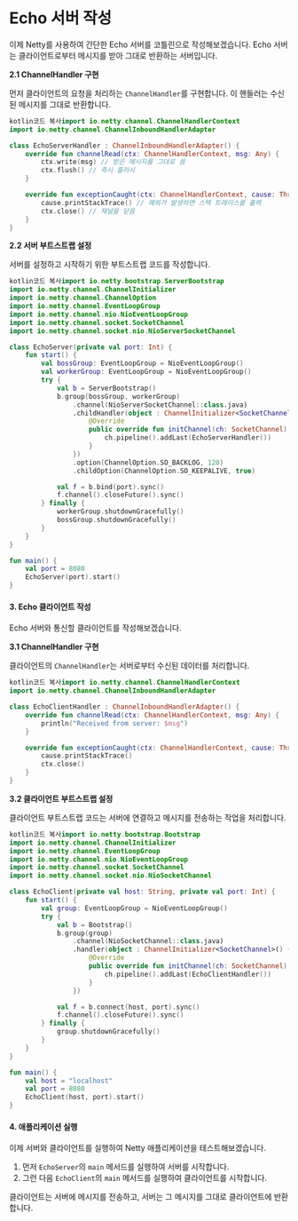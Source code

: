 # Echo 서버 작성

이제 Netty를 사용하여 간단한 Echo 서버를 코틀린으로 작성해보겠습니다. Echo 서버는 클라이언트로부터 메시지를 받아 그대로 반환하는 서버입니다.

**2.1 ChannelHandler 구현**

먼저 클라이언트의 요청을 처리하는 `ChannelHandler`를 구현합니다. 이 핸들러는 수신된 메시지를 그대로 반환합니다.

```kotlin
kotlin코드 복사import io.netty.channel.ChannelHandlerContext
import io.netty.channel.ChannelInboundHandlerAdapter

class EchoServerHandler : ChannelInboundHandlerAdapter() {
    override fun channelRead(ctx: ChannelHandlerContext, msg: Any) {
        ctx.write(msg) // 받은 메시지를 그대로 씀
        ctx.flush() // 즉시 플러시
    }

    override fun exceptionCaught(ctx: ChannelHandlerContext, cause: Throwable) {
        cause.printStackTrace() // 예외가 발생하면 스택 트레이스를 출력
        ctx.close() // 채널을 닫음
    }
}
```

**2.2 서버 부트스트랩 설정**

서버를 설정하고 시작하기 위한 부트스트랩 코드를 작성합니다.

```kotlin
kotlin코드 복사import io.netty.bootstrap.ServerBootstrap
import io.netty.channel.ChannelInitializer
import io.netty.channel.ChannelOption
import io.netty.channel.EventLoopGroup
import io.netty.channel.nio.NioEventLoopGroup
import io.netty.channel.socket.SocketChannel
import io.netty.channel.socket.nio.NioServerSocketChannel

class EchoServer(private val port: Int) {
    fun start() {
        val bossGroup: EventLoopGroup = NioEventLoopGroup()
        val workerGroup: EventLoopGroup = NioEventLoopGroup()
        try {
            val b = ServerBootstrap()
            b.group(bossGroup, workerGroup)
                .channel(NioServerSocketChannel::class.java)
                .childHandler(object : ChannelInitializer<SocketChannel>() {
                    @Override
                    public override fun initChannel(ch: SocketChannel) {
                        ch.pipeline().addLast(EchoServerHandler())
                    }
                })
                .option(ChannelOption.SO_BACKLOG, 128)
                .childOption(ChannelOption.SO_KEEPALIVE, true)

            val f = b.bind(port).sync()
            f.channel().closeFuture().sync()
        } finally {
            workerGroup.shutdownGracefully()
            bossGroup.shutdownGracefully()
        }
    }
}

fun main() {
    val port = 8080
    EchoServer(port).start()
}
```

#### 3. Echo 클라이언트 작성

Echo 서버와 통신할 클라이언트를 작성해보겠습니다.

**3.1 ChannelHandler 구현**

클라이언트의 `ChannelHandler`는 서버로부터 수신된 데이터를 처리합니다.

```kotlin
kotlin코드 복사import io.netty.channel.ChannelHandlerContext
import io.netty.channel.ChannelInboundHandlerAdapter

class EchoClientHandler : ChannelInboundHandlerAdapter() {
    override fun channelRead(ctx: ChannelHandlerContext, msg: Any) {
        println("Received from server: $msg")
    }

    override fun exceptionCaught(ctx: ChannelHandlerContext, cause: Throwable) {
        cause.printStackTrace()
        ctx.close()
    }
}
```

**3.2 클라이언트 부트스트랩 설정**

클라이언트 부트스트랩 코드는 서버에 연결하고 메시지를 전송하는 작업을 처리합니다.

```kotlin
kotlin코드 복사import io.netty.bootstrap.Bootstrap
import io.netty.channel.ChannelInitializer
import io.netty.channel.EventLoopGroup
import io.netty.channel.nio.NioEventLoopGroup
import io.netty.channel.socket.SocketChannel
import io.netty.channel.socket.nio.NioSocketChannel

class EchoClient(private val host: String, private val port: Int) {
    fun start() {
        val group: EventLoopGroup = NioEventLoopGroup()
        try {
            val b = Bootstrap()
            b.group(group)
                .channel(NioSocketChannel::class.java)
                .handler(object : ChannelInitializer<SocketChannel>() {
                    @Override
                    public override fun initChannel(ch: SocketChannel) {
                        ch.pipeline().addLast(EchoClientHandler())
                    }
                })

            val f = b.connect(host, port).sync()
            f.channel().closeFuture().sync()
        } finally {
            group.shutdownGracefully()
        }
    }
}

fun main() {
    val host = "localhost"
    val port = 8080
    EchoClient(host, port).start()
}
```

#### 4. 애플리케이션 실행

이제 서버와 클라이언트를 실행하여 Netty 애플리케이션을 테스트해보겠습니다.

1. 먼저 `EchoServer`의 `main` 메서드를 실행하여 서버를 시작합니다.
2. 그런 다음 `EchoClient`의 `main` 메서드를 실행하여 클라이언트를 시작합니다.

클라이언트는 서버에 메시지를 전송하고, 서버는 그 메시지를 그대로 클라이언트에 반환합니다.
